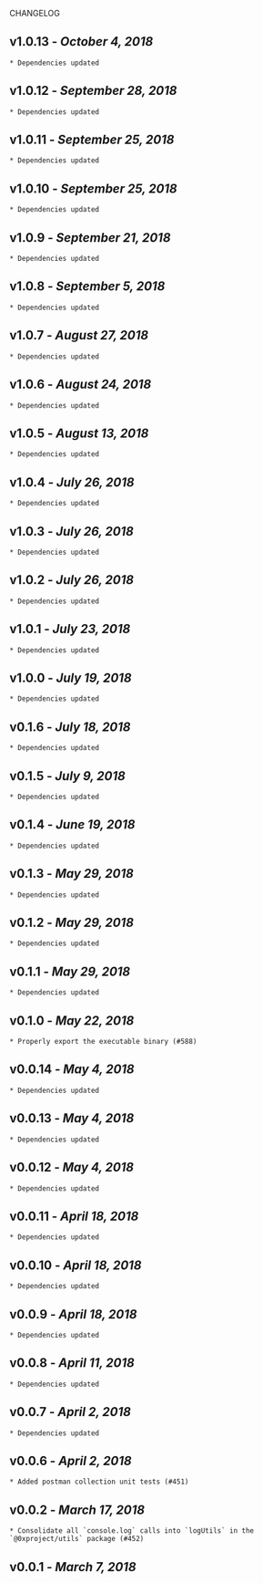 <!--
changelogUtils.file is auto-generated using the monorepo-scripts package. Don't edit directly.
Edit the package's CHANGELOG.json file only.
-->

CHANGELOG

## v1.0.13 - _October 4, 2018_

    * Dependencies updated

## v1.0.12 - _September 28, 2018_

    * Dependencies updated

## v1.0.11 - _September 25, 2018_

    * Dependencies updated

## v1.0.10 - _September 25, 2018_

    * Dependencies updated

## v1.0.9 - _September 21, 2018_

    * Dependencies updated

## v1.0.8 - _September 5, 2018_

    * Dependencies updated

## v1.0.7 - _August 27, 2018_

    * Dependencies updated

## v1.0.6 - _August 24, 2018_

    * Dependencies updated

## v1.0.5 - _August 13, 2018_

    * Dependencies updated

## v1.0.4 - _July 26, 2018_

    * Dependencies updated

## v1.0.3 - _July 26, 2018_

    * Dependencies updated

## v1.0.2 - _July 26, 2018_

    * Dependencies updated

## v1.0.1 - _July 23, 2018_

    * Dependencies updated

## v1.0.0 - _July 19, 2018_

    * Dependencies updated

## v0.1.6 - _July 18, 2018_

    * Dependencies updated

## v0.1.5 - _July 9, 2018_

    * Dependencies updated

## v0.1.4 - _June 19, 2018_

    * Dependencies updated

## v0.1.3 - _May 29, 2018_

    * Dependencies updated

## v0.1.2 - _May 29, 2018_

    * Dependencies updated

## v0.1.1 - _May 29, 2018_

    * Dependencies updated

## v0.1.0 - _May 22, 2018_

    * Properly export the executable binary (#588)

## v0.0.14 - _May 4, 2018_

    * Dependencies updated

## v0.0.13 - _May 4, 2018_

    * Dependencies updated

## v0.0.12 - _May 4, 2018_

    * Dependencies updated

## v0.0.11 - _April 18, 2018_

    * Dependencies updated

## v0.0.10 - _April 18, 2018_

    * Dependencies updated

## v0.0.9 - _April 18, 2018_

    * Dependencies updated

## v0.0.8 - _April 11, 2018_

    * Dependencies updated

## v0.0.7 - _April 2, 2018_

    * Dependencies updated

## v0.0.6 - _April 2, 2018_

    * Added postman collection unit tests (#451)

## v0.0.2 - _March 17, 2018_

    * Consolidate all `console.log` calls into `logUtils` in the `@0xproject/utils` package (#452)

## v0.0.1 - _March 7, 2018_
